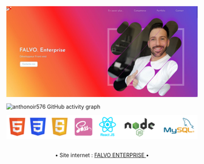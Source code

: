 <img src="https://github.com/Anthonoir576/Anthonoir576/blob/main/img/banner.JPG?raw=true" />

![anthonoir576 GitHub activity graph](https://activity-graph.herokuapp.com/graph?username=anthonoir576&theme=react-dark&custom_title=FALVO%20ENTERPRISE%20'%20S)

<img src="https://github.com/Anthonoir576/Anthonoir576/blob/main/img/technomaj.png?raw=true" />

<br />
<br />

<p align='center'>&bull; Site internet : <a href="https://anthonoir576.github.io/FALVO_ENTERPRISE/"> FALVO ENTERPRISE </a> &bull; </p>
